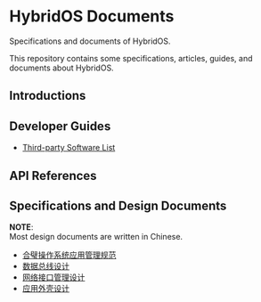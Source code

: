 # HybridOS Documents

Specifications and documents of HybridOS.

This repository contains some specifications, articles, guides, and documents about HybridOS.

## Introductions

## Developer Guides

- [Third-party Software List](ThirdPartySoftwareList.md)

## API References


## Specifications and Design Documents

__NOTE__:  
Most design documents are written in Chinese.

- [合璧操作系统应用管理规范](zh/hybridos-spec-app-management-zh.md)
- [数据总线设计](zh/hybridos-design-data-bus-zh.md)
- [网络接口管理设计](zh/hybridos-design-sysapp-inetd-zh.md)
- [应用外壳设计](zh/hybridos-design-sysapp-shell-zh.md)

